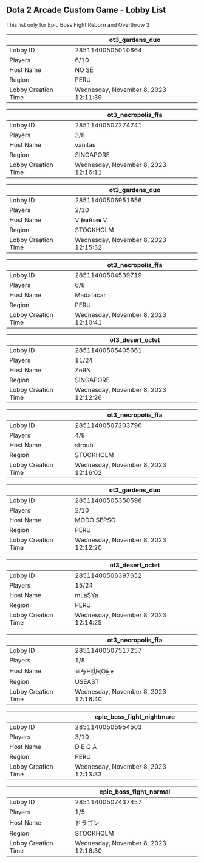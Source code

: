 ## Dota 2 Arcade Custom Game - Lobby List

This list only for Epic Boss Fight Reborn and Overthrow 3

|  | ot3_gardens_duo |
| ------ | ------ |
| Lobby ID | 28511400505010664 |
| Players | 6/10 |
| Host Name | NO SÉ |
| Region | PERU |
| Lobby Creation Time | Wednesday, November 8, 2023 12:11:39 |


|  | ot3_necropolis_ffa |
| ------ | ------ |
| Lobby ID | 28511400507274741 |
| Players | 3/8 |
| Host Name | vanitas |
| Region | SINGAPORE |
| Lobby Creation Time | Wednesday, November 8, 2023 12:16:11 |


|  | ot3_gardens_duo |
| ------ | ------ |
| Lobby ID | 28511400506951656 |
| Players | 2/10 |
| Host Name | V 𝖋𝖊𝖓𝕶𝖛𝖊𝖓 V |
| Region | STOCKHOLM |
| Lobby Creation Time | Wednesday, November 8, 2023 12:15:32 |


|  | ot3_necropolis_ffa |
| ------ | ------ |
| Lobby ID | 28511400504539719 |
| Players | 6/8 |
| Host Name | Madafacar |
| Region | PERU |
| Lobby Creation Time | Wednesday, November 8, 2023 12:10:41 |


|  | ot3_desert_octet |
| ------ | ------ |
| Lobby ID | 28511400505405661 |
| Players | 11/24 |
| Host Name | ZeЯN |
| Region | SINGAPORE |
| Lobby Creation Time | Wednesday, November 8, 2023 12:12:26 |


|  | ot3_necropolis_ffa |
| ------ | ------ |
| Lobby ID | 28511400507203796 |
| Players | 4/8 |
| Host Name | stroub |
| Region | STOCKHOLM |
| Lobby Creation Time | Wednesday, November 8, 2023 12:16:02 |


|  | ot3_gardens_duo |
| ------ | ------ |
| Lobby ID | 28511400505350598 |
| Players | 2/10 |
| Host Name | MODO SEPSO |
| Region | PERU |
| Lobby Creation Time | Wednesday, November 8, 2023 12:12:20 |


|  | ot3_desert_octet |
| ------ | ------ |
| Lobby ID | 28511400506397652 |
| Players | 15/24 |
| Host Name | mLaSYa |
| Region | PERU |
| Lobby Creation Time | Wednesday, November 8, 2023 12:14:25 |


|  | ot3_necropolis_ffa |
| ------ | ------ |
| Lobby ID | 28511400507517257 |
| Players | 1/8 |
| Host Name | ☠丂HۣۜะĨ尺Oۣۜ≈☣ |
| Region | USEAST |
| Lobby Creation Time | Wednesday, November 8, 2023 12:16:40 |


|  | epic_boss_fight_nightmare |
| ------ | ------ |
| Lobby ID | 28511400505954503 |
| Players | 3/10 |
| Host Name | D E G A |
| Region | PERU |
| Lobby Creation Time | Wednesday, November 8, 2023 12:13:33 |


|  | epic_boss_fight_normal |
| ------ | ------ |
| Lobby ID | 28511400507437457 |
| Players | 1/5 |
| Host Name | ドラゴン |
| Region | STOCKHOLM |
| Lobby Creation Time | Wednesday, November 8, 2023 12:16:30 |



